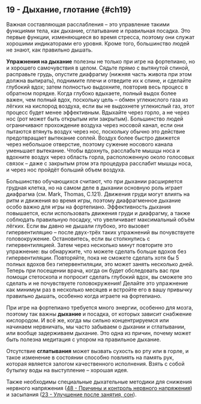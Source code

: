 ## 19 - Дыхание, глотание {#ch19}

Важная составляющая расслабления – это управление такими функциями тела, как дыхание, сглатывание и правильная посадка. Это первые функции, изменяющиеся во время стресса, поэтому они служат хорошими индикаторами его уровня. Кроме того, большинство людей не знают, как правильно дышать.

**Упражнения на дыхание** полезны не только при игре на фортепиано, но и хорошего самочувствия в целом. Сядьте прямо с вытянутой спиной, расправьте грудь, опустите диафрагму (нижняя часть живота при этом должна выпирать), поднимите плечи и отведите их к спине, и сделайте глубокий вдох; затем полностью выдохните, повторив весь процесс в обратном порядке. Когда глубоко вдыхаете, полный выдох более важен, чем полный вдох, поскольку цель – обмен углекислого газа из лёгких на кислород воздуха, если вы не выдохнете углекислый газ, этот процесс будет менее эффективным. Вдыхайте через горло, а не через нос (рот может быть открытым или закрытым). Большинство людей ограничивают прохождение воздуха через носовой канал, если они пытаются втянуть воздух через нос, поскольку обычно это действие предотвращает вытекание соплей. Воздух более быстро движется через небольшое отверстие, поэтому сужение носового канала уменьшает вытекание. Чтобы вдохнуть, расслабьте мышцы носа и вдохните воздух через область горла, расположенную около голосовых связок – даже с закрытым ртом эта процедура расслабит мышцы носа, и через нос пройдёт больший объем воздуха.

Большинство обучающихся считают, что при дыхании расширяется грудная клетка, но на самом деле в дыхании основную роль играет диафрагма (см. Mark, Thomas, С.121). Движения груди могут влиять на ритм и движения во время игры, поэтому диафрагменное дыхание особо важно для игры на фортепиано. Эффективность дыхания повышается, если использовать движения груди и диафрагму, а также соблюдать правильную посадку, что увеличивает максимальный объём лёгких. Если вы давно не дышали глубоко, это вызовет гипервентиляцию – после двух-трёх таких упражнений вы почувствуете головокружение. Остановитесь, если вы столкнулись с гипервентиляцией. Затем через несколько минут повторите это упражнение: вы обнаружите, что можете сделать больше вдохов без гипервентиляции. Повторяйте, пока не сможете сделать хотя бы 5 полных вдохов без гипервентиляции, это может занять несколько дней. Теперь при посещении врача, когда он будет обследовать вас при помощи стетоскопа и попросит сделать глубокий вдох, вы сможете это сделать и не почувствуете головокружения! Делайте это упражнение как минимум раз в несколько месяцев и встройте его в вашу привычку правильно дышать, особенно когда играете на фортепиано.

При игре на фортепиано требуется много энергии, особенно для мозга, поэтому так важны **дыхание** и посадка, от которых зависит снабжение кислородом. И всё же, когда мы сильно концентрируемся или начинаем нервничать, мы часто забываем о дыхании и сглатывании, или вообще задерживаем дыхание. Это одна из причин, почему может быть полезна медитация с упором на правильное дыхание.

Отсутствие **сглатывания** может вызвать сухость во рту или в горле, и такое изменение в состоянии способно повлиять на память рук, которая является залогом качественного исполнения. Взять с собой бутылку воды на выступление – хорошая идея.

Также необходимы специальные дыхательные методики для снижения нервного напряжения ([48 - Причины и контроль нервного напряжения](#ch48)) и засыпания ([23 - Улучшение после занятия, сон](#ch23)).

